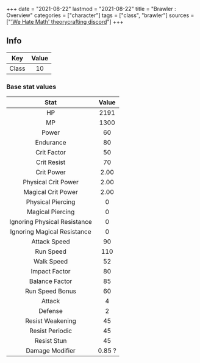 +++
date = "2021-08-22"
lastmod = "2021-08-22"
title = "Brawler : Overview"
categories = ["character"]
tags = ["class", "brawler"]
sources = ["['We Hate Math' theorycrafting discord](https://discord.gg/zY7bbFp)"]
+++

## Info

Key | Value
:-: | :-:
Class | 10

### Base stat values

Stat | Value
:-: | :-:
HP | 2191
MP | 1300
Power | 60
Endurance | 80
Crit Factor | 50
Crit Resist | 70
Crit Power | 2.00
Physical Crit Power | 2.00
Magical Crit Power | 2.00
Physical Piercing | 0
Magical Piercing | 0
Ignoring Physical Resistance | 0
Ignoring Magical Resistance | 0
Attack Speed | 90
Run Speed | 110
Walk Speed | 52
Impact Factor | 80
Balance Factor | 85
Run Speed Bonus | 60
Attack | 4
Defense | 2
Resist Weakening | 45
Resist Periodic | 45
Resist Stun | 45
Damage Modifier | 0.85 ?
